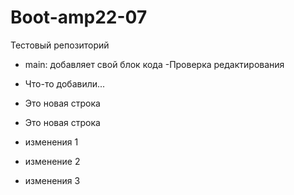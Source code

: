 # Boot-amp22-07
Тестовый репозиторий

- main: добавляет свой блок кода
-Проверка редактирования
- Что-то добавили...

- Это новая строка
- Это новая строка

- изменения 1

- изменение 2

- изменения 3